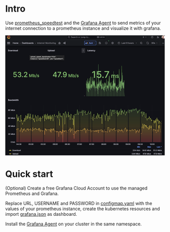 # Intro
Use [prometheus_speedtest](https://github.com/jeanralphaviles/prometheus_speedtest) and the [Grafana Agent](https://grafana.com/docs/agent/latest/) to send metrics of your internet connection to a prometheus instance and visualize it with grafana.

![Grafana Screenshot](assets/screenshot.png)

# Quick start
(Optional) Create a free Grafana Cloud Account to use the managed Prometheus and Grafana.

Replace URL, USERNAME and PASSWORD in [configmap.yaml](configmap.yaml) with the values of your prometheus instance, create the kubernetes resources and import [grafana.json](grafana.json) as dashboard.

Install the [Grafana Agent](https://grafana.com/docs/grafana-cloud/kubernetes-monitoring/other-methods/k8s-agent-metrics/#installing-grafana-agent-on-kubernetes) on your cluster in the same namespace.
